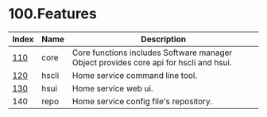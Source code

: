 # 100.Features

| Index               | Name  | Description                                                  |
| ------------------- | ----- | ------------------------------------------------------------ |
| [110](110.core.md)  | core  | Core functions includes Software manager Object provides core api for hscli and hsui. |
| [120](120.hscli.md) | hscli | Home service command line tool.                              |
| [130](130.hsui.md)  | hsui  | Home service web ui.                                         |
| 140                 | repo  | Home service config file's repository.                       |

